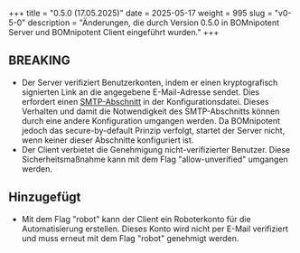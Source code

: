 +++
title = "0.5.0 (17.05.2025)"
date = 2025-05-17
weight = 995
slug = "v0-5-0"
description = "Änderungen, die durch Version 0.5.0 in BOMnipotent Server und BOMnipotent Client eingeführt wurden."
+++

## BREAKING
- Der Server verifiziert Benutzerkonten, indem er einen kryptografisch signierten Link an die angegebene E-Mail-Adresse sendet. Dies erfordert einen [SMTP-Abschnitt](/de/server/configuration/required/smtp/) in der Konfigurationsdatei. Dieses Verhalten und damit die Notwendigkeit des SMTP-Abschnitts können durch eine andere Konfiguration umgangen werden. Da BOMnipotent jedoch das secure-by-default Prinzip verfolgt, startet der Server nicht, wenn keiner dieser Abschnitte konfiguriert ist.
- Der Client verbietet die Genehmigung nicht-verifizierter Benutzer. Diese Sicherheitsmaßnahme kann mit dem Flag "allow-unverified" umgangen werden.

## Hinzugefügt
- Mit dem Flag "robot" kann der Client ein Roboterkonto für die Automatisierung erstellen. Dieses Konto wird nicht per E-Mail verifiziert und muss erneut mit dem Flag "robot" genehmigt werden.
